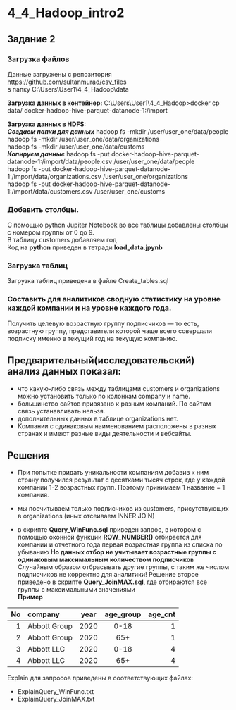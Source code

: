 # 4_4_Hadoop_intro2
## Задание 2

### Загрузка файлов
Данные загружены с репозитория https://github.com/sultanmurad/csv_files  
в папку C:\Users\User1\4_4_Hadoop\data  

__Загрузка данных в контейнер:__
C:\Users\User1\4_4_Hadoop>docker cp data/ docker-hadoop-hive-parquet-datanode-1:/import  

__Загрузка данных в HDFS:__  
  ___Создаем папки для данных___
  hadoop fs -mkdir /user/user_one/data/people  
  hadoop fs -mkdir /user/user_one/data/organizations  
  hadoop fs -mkdir /user/user_one/data/customs  
  ___Копируем данные___
  hadoop fs -put docker-hadoop-hive-parquet-datanode-1:/import/data/people.csv /user/user_one/data/people  
  hadoop fs -put docker-hadoop-hive-parquet-datanode-1:/import/data/organizations.csv /user/user_one/organizations  
  hadoop fs -put docker-hadoop-hive-parquet-datanode-1:/import/data/customers.csv /user/user_one/customs  

### Добавить столбцы.
С помощью python Jupiter Notebook во все таблицы добавлены столбцы с номером группы от 0 до 9.  
В таблицу customers добавляем год  
Код на __python__ приведен в тетради __load_data.jpynb__

### Загрузка таблиц
Загрузка таблиц приведена в файле Create_tables.sql

### Составить для аналитиков сводную статистику на уровне каждой компании и на уровне каждого года.   
Получить целевую возрастную группу подписчиков — то есть, возрастную группу, представители которой чаще всего совершали  
подписку именно в текущий год на текущую компанию.   

## Предварительный(исследовательский) анализ данных показал:
- что какую-либо связь между таблицами customers и organizations
можно установить только по колонкам company и name.
- большинство сайтов привязано к разным компаний. По сайтам связь устанавливать нельзя. 
- дополнительных данных в таблице organizations нет.
- Компании с одинаковым наименованием расположены в разных странах и имеют разные виды деятельности и вебсайты.

## Решения 
- При попытке придать уникальности компаниям добавив к ним страну получился результат с десятками тысяч строк,
где у каждой компании 1-2 возрастных групп. Поэтому принимаем 1 название = 1 компания.
- мы посчитываем только подписчиков из customers, присутствующих в organizations (иных отсеиваем INNER JOIN)
  
- в скрипте __Query_WinFunc.sql__ приведен запрос, в котором с помощью оконной функции __ROW_NUMBER()__ отбирается
для компании и отчетного года первая возрастная группа из списка по убыванию
  __Но данных отбор не учитывает возрастные группы с одинаковым максимальным количеством подписчиков__
  Случайным образом отбрасывать другие группы, с таким же числом подписчиков не корректно для аналитики!
  Решение второе приведено в скрипте __Query_JoinMAX.sql__, где отбираются все группы с максимальными значениями  
  __Пример__
  
| No | company | year | age_group | age_cnt |  
|--:|:------------|:----:|:------:|---:|   
|1|Abbott Group|2020|0-18|1|     
|2|Abbott Group|2020|65+|1|  
|3|Abbott LLC|2020|0-18|4|  
|4|Abbott LLC|2020|65+|4|  


Explain для запросов приведены в соответствующих файлах:  
- ExplainQuery_WinFunc.txt
- ExplainQuery_JoinMAX.txt





